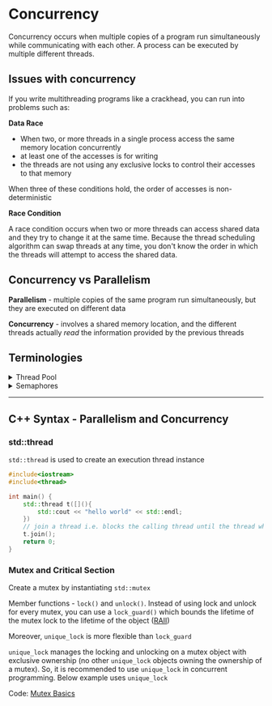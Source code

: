 # Concurrency
Concurrency occurs when multiple copies of a program run simultaneously while communicating with each other.
A process can be executed by multiple different threads.

## Issues with concurrency
If you write multithreading programs like a crackhead, you can run into problems such as:

**Data Race**
- When two, or more threads in a single process access the same memory location concurrently
- at least one of the accesses is for writing
- the threads are not using any exclusive locks to control their accesses to that memory

When three of these conditions hold, the order of accesses is non-deterministic

**Race Condition**

A race condition occurs when two or more threads can access shared data and they try to change it at the same time. Because the thread scheduling algorithm can swap threads at any time, you don't know the order in which the threads will attempt to access the shared data.

## Concurrency vs Parallelism
**Parallelism** - multiple copies of the same program run simultaneously, but they are executed on different data

**Concurrency** - involves a shared memory location, and the different threads actually *read* the information provided by the previous threads

## Terminologies
<details>
    <summary>Thread Pool</summary>

- collection of worker threads that efficiently execute asynchronous callbacks on behalf of the application
- It is primarily used to reduce the number of application threads and provide management of worker threads
- Application can queue work items, associate work with waitable handles, automatically queue based on a timer, and bind with I/O

**Which applications can benefit from thread pool?**
- highly parallel applications that dispatch a large number of small work items asynchronously
- applications that create a large number of threads that each run for a short time
- applicaitons that require parallel processing (web browsers i.e. opening multiple tabs)

</details>

<details>
    <summary>Semaphores</summary>

- It is a non-negative variable and shared between threads
- It is used in thread synchronization and solving the critical section problem
- Semaphores are of 2 types:
    - **Binary Semaphore** - aka **Mutex lock**, it can have only 2 values (0 or 1)
    - **Counting Semaphore** - its value can range over an unrestricted domain, it is used to control access to a resource that has multiple instances

</details>

---

## C++ Syntax - Parallelism and Concurrency

### std::thread
`std::thread` is used to create an execution thread instance

```cpp
#include<iostream>
#include<thread>

int main() {
    std::thread t([](){
        std::cout << "hello world" << std::endl;
    })
    // join a thread i.e. blocks the calling thread until the thread whose join method is called has completed
    t.join();
    return 0;
}
```

### Mutex and Critical Section

Create a mutex by instantiating `std::mutex`

Member functions - `lock()` and `unlock()`. Instead of using lock and unlock for every mutex, you can use a `lock_guard()` which bounds the lifetime of the mutex lock to the lifetime of the object ([RAII](https://en.cppreference.com/w/cpp/language/raii))

Moreover, `unique_lock` is more flexible than `lock_guard`

`unique_lock` manages the locking and unlocking on a mutex object with exclusive ownership (no other `unique_lock` objects owning the ownership of a mutex). So, it is recommended to use `unique_lock` in concurrent programming. Below example uses `unique_lock`

Code: [Mutex Basics](../9_Concurrency/MutexBasics.cpp)